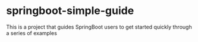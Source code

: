# springboot-simple-guide

This is a project that guides SpringBoot users to get started quickly through a series of examples
